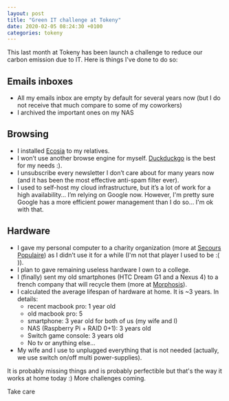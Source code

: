 ```yaml
---
layout: post
title: "Green IT challenge at Tokeny"
date: 2020-02-05 08:24:30 +0100
categories: tokeny
---
```

This last month at Tokeny has been launch a challenge to reduce our carbon emission due to IT.
Here is things I've done to do so:

## Emails inboxes
- All my emails inbox are empty by default for several years now (but I do not receive that much compare to some of my coworkers)
- I archived the important ones on my NAS

## Browsing
- I installed [Ecosia](https://ecosia.org/) to my relatives.
- I won’t use another browse engine for myself. [Duckduckgo](http://duckduckgo.com/) is the best for my needs :).
- I unsubscribe every newsletter I don’t care about for many years now (and it has been the most effective anti-spam filter ever).
- I used to self-host my cloud infrastructure, but it’s a lot of work for a high availability… I’m relying on Google now. However, I'm pretty sure Google has a more efficient power management than I do so… I'm ok with that.
 
## Hardware
- I gave my personal computer to a charity organization (more at [Secours Populaire](https://www.secourspopulaire.fr/faire-un-don)) as I didn’t use it for a while (I'm not that player I used to be :( )).
- I plan to gave remaining useless hardware I own to a college.
- I (finally) sent my old smartphones (HTC Dream G1 and a Nexus 4) to a french company that will recycle them (more at [Morphosis](https://morphosis.fr)).
- I calculated the average lifespan of hardware at home. It is ~3 years. In details:
    - recent macbook pro: 1 year old
    - old macbook pro: 5
    - smartphone: 3 year old for both of us (my wife and I)
    - NAS (Raspberry Pi + RAID 0+1): 3 years old
    - Switch game console: 3 years old
    - No tv or anything else...
- My wife and I use to unplugged everything that is not needed (actually, we use switch on/off multi power-supplies).

It is probably missing things and is probably perfectible but that's the way it works at home today :) More challenges coming.

Take care
